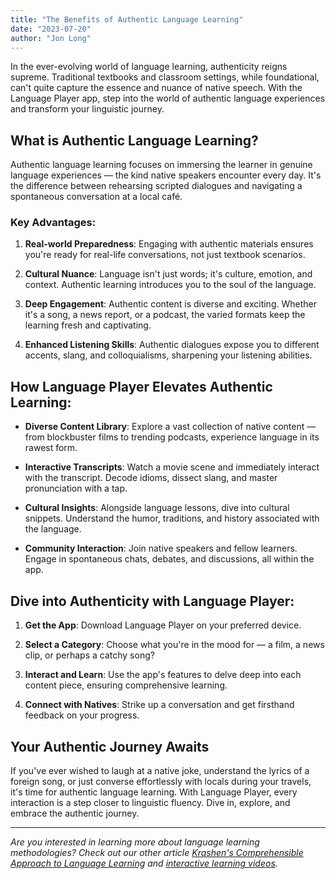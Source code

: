 ```yaml
---
title: "The Benefits of Authentic Language Learning"
date: "2023-07-20"
author: "Jon Long"
---
```


In the ever-evolving world of language learning, authenticity reigns supreme. Traditional textbooks and classroom settings, while foundational, can't quite capture the essence and nuance of native speech. With the Language Player app, step into the world of authentic language experiences and transform your linguistic journey.

## What is Authentic Language Learning?

Authentic language learning focuses on immersing the learner in genuine language experiences — the kind native speakers encounter every day. It's the difference between rehearsing scripted dialogues and navigating a spontaneous conversation at a local café.

### Key Advantages:

1. **Real-world Preparedness**: Engaging with authentic materials ensures you're ready for real-life conversations, not just textbook scenarios.
  
2. **Cultural Nuance**: Language isn't just words; it's culture, emotion, and context. Authentic learning introduces you to the soul of the language.
  
3. **Deep Engagement**: Authentic content is diverse and exciting. Whether it's a song, a news report, or a podcast, the varied formats keep the learning fresh and captivating.
  
4. **Enhanced Listening Skills**: Authentic dialogues expose you to different accents, slang, and colloquialisms, sharpening your listening abilities.

## How Language Player Elevates Authentic Learning:

- **Diverse Content Library**: Explore a vast collection of native content — from blockbuster films to trending podcasts, experience language in its rawest form.
  
- **Interactive Transcripts**: Watch a movie scene and immediately interact with the transcript. Decode idioms, dissect slang, and master pronunciation with a tap.
  
- **Cultural Insights**: Alongside language lessons, dive into cultural snippets. Understand the humor, traditions, and history associated with the language.
  
- **Community Interaction**: Join native speakers and fellow learners. Engage in spontaneous chats, debates, and discussions, all within the app.

## Dive into Authenticity with Language Player:

1. **Get the App**: Download Language Player on your preferred device.
  
2. **Select a Category**: Choose what you're in the mood for — a film, a news clip, or perhaps a catchy song?
  
3. **Interact and Learn**: Use the app's features to delve deep into each content piece, ensuring comprehensive learning.
  
4. **Connect with Natives**: Strike up a conversation and get firsthand feedback on your progress.

## Your Authentic Journey Awaits

If you've ever wished to laugh at a native joke, understand the lyrics of a foreign song, or just converse effortlessly with locals during your travels, it's time for authentic language learning. With Language Player, every interaction is a step closer to linguistic fluency. Dive in, explore, and embrace the authentic journey.

---

*Are you interested in learning more about language learning methodologies? Check out our other article [Krashen's Comprehensible Approach to Language Learning](/krashens-comprehensible-approach) and [interactive learning videos](/interactive-learning-videos).*